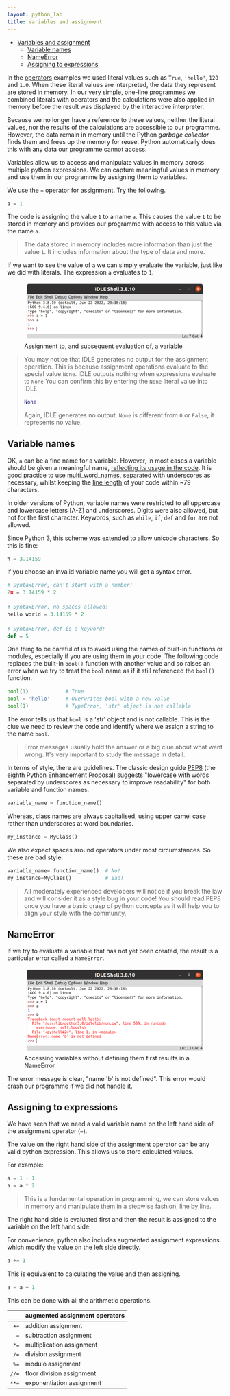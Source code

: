 ```yaml
---
layout: python_lab
title: Variables and assignment
---
```


<div class="toc"></div>

- [Variables and assignment](#variables-and-assignment)
    - [Variable names](#variable-names)
    - [NameError](#nameerror)
    - [Assigning to expressions](#assigning-to-expressions)


In the [operators](python/operators) examples we used literal values such as `True`, `'hello'`, `120` and `1.0`.
When these literal values are interpreted, the data they represent are stored in memory.
In our very simple, one-line programmes we combined literals with operators and the calculations were also applied in memory before the result was displayed by the interactive interpreter.

Because we no longer have a reference to these values, neither the literal values, nor the results of the calculations are accessible to our programme.
However, the data remain in memory until the Python *garbage collector* finds them and frees up the memory for reuse.
Python automatically does this with any data our programme cannot access.

Variables allow us to access and manipulate values in memory across multiple python expressions.
We can capture meaningful values in memory and use them in our programme by assigning them to variables.

We use the `=` operator for assignment.
Try the following.

```python
a = 1
```

The code is assigning the value `1` to a name `a`.
This causes the value `1` to be stored in memory and provides our programme with access to this value via the name `a`.

> The data stored in memory includes more information than just the value `1`.
It includes information about the type of data and more.

If we want to see the value of `a` we can simply evaluate the variable, just like we did with literals. 
The expression `a` evaluates to `1`.

<figure>
    <img src="assets/img/assignment.png" alt="assignment in IDLE">
    <figcaption>Assignment to, and subsequent evaluation of, a variable</figcaption>
</figure>

>You may notice that IDLE generates no output for the assignment operation.
>This is because assignment operations evaluate to the special value `None`.
>IDLE outputs nothing when expressions evaluate to `None`
>You can confirm this by entering the `None` literal value into IDLE.
>```python
>None
>```
>Again, IDLE generates no output.
>`None` is different from `0` or `False`, it represents no value.

## Variable names

OK, `a` can be a fine name for a variable.
However, in most cases a variable should be given a meaningful name, [reflecting its usage in the code](https://peps.python.org/pep-0008/#overriding-principle).
It is good practice to use [multi_word_names](https://peps.python.org/pep-0008/#function-and-variable-names), separated with underscores as necessary, whilst keeping the [line length](https://peps.python.org/pep-0008/#maximum-line-length) of your code within ~79 characters. 

In older versions of Python, variable names were restricted to all uppercase and lowercase letters [A-Z] and underscores.
Digits were also allowed, but not for the first character.
Keywords, such as `while`, `if`, `def` and `for` are not allowed.

Since Python 3, this scheme was extended to allow unicode characters.
So this is fine:

```python
π = 3.14159
```

If you choose an invalid variable name you will get a syntax error.

```python
# SyntaxError, can't start with a number!
2π = 3.14159 * 2            

# SyntaxError, no spaces allowed!
hello world = 3.14159 * 2   

# SyntaxError, def is a keyword!
def = 5                     
```

One thing to be careful of is to avoid using the names of built-in functions or modules, especially if you are using them in your code.
The following code replaces the built-in `bool()` function with another value and so raises an error when we try to treat the `bool` name as if it still referenced the `bool()` function.

```python
bool(1)            # True
bool = 'hello'     # Overwrites bool with a new value
bool(1)            # TypeError, 'str' object is not callable
```

The error tells us that `bool` is a 'str' object and is not callable.
This is the clue we need to review the code and identify where we assign a string to the name `bool`.

> Error messages usually hold the answer or a big clue about what went wrong.
> It's very important to study the message in detail.

In terms of style, there are guidelines.
The classic design guide [PEP8](https://peps.python.org/pep-0008/) (the eighth Python Enhancement Proposal) suggests "lowercase with words separated by underscores as necessary to improve readability" for both variable and function names.

```python
variable_name = function_name()
```

Whereas, class names are always capitalised, using upper camel case rather than underscores at word boundaries.

```python
my_instance = MyClass()
```

We also expect spaces around operators under most circumstances.
So these are bad style.

```python
variable_name= function_name()  # No!
my_instance=MyClass()           # Bad!
```

> All moderately experienced developers will notice if you break the law and will consider it as a style bug in your code!
> You should read PEP8 once you have a basic grasp of python concepts as it will help you to align your style with the community.

## NameError

If we try to evaluate a variable that has not yet been created, the result is a particular error called a `NameError`.

<figure>
    <img src="assets/img/name_error.png" alt="NameError in IDLE">
    <figcaption>Accessing variables without defining them first results in a NameError</figcaption>
</figure>

The error message is clear, "name 'b' is not defined".
This error would crash our programme if we did not handle it.

## Assigning to expressions

We have seen that we need a valid variable name on the left hand side of the assignment operator (`=`).

The value on the right hand side of the assignment operator can be any valid python expression. 
This allows us to store calculated values.

For example:

```python
a = 1 + 1
a = a * 2
```

> This is a fundamental operation in programming, we can store values in memory and manipulate them in a stepwise fashion, line by line.

The right hand side is evaluated first and then the result is assigned to the variable on the left hand side.

For convenience, python also includes augmented assignment expressions which modify the value on the left side directly.

```python
a += 1
```

This is equivalent to calculating the value and then assigning.

```python
a = a + 1
``` 

This can be done with all the arithmetic operations.

||augmented assignment operators|
|--:|:--|
|`+=`|addition assignment|
|`-=`|subtraction assignment|
|`*=`|multiplication assignment|
|`/=`|division assignment|
|`%=`|modulo assignment|
|`//=`|floor division assignment|
|`**=`|exponentiation assignment|
